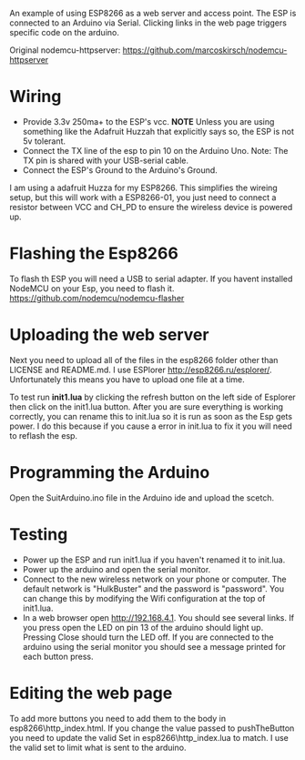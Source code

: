 An example of using ESP8266 as a web server and access point. The ESP is connected
to an Arduino via Serial. Clicking links in the web page triggers specific code on
the arduino.

Original nodemcu-httpserver: https://github.com/marcoskirsch/nodemcu-httpserver

# Wiring

 - Provide 3.3v 250ma+ to the ESP's vcc. **NOTE** Unless you are using something like the Adafruit Huzzah that explicitly says so, the ESP is not 5v tolerant.
 - Connect the TX line of the esp to pin 10 on the Arduino Uno. Note: The TX pin is shared with your USB-serial cable.
 - Connect the ESP's Ground to the Arduino's Ground.

I am using a adafruit Huzza for my ESP8266. This simplifies the wireing setup, but this will work with a ESP8266-01, you just need to connect a resistor between VCC and CH_PD to ensure the wireless device is powered up.

# Flashing the Esp8266

To flash th ESP you will need a USB to serial adapter.
If you havent installed NodeMCU on your Esp, you need to flash it. https://github.com/nodemcu/nodemcu-flasher

# Uploading the web server

Next you need to upload all of the files in the esp8266 folder other than LICENSE and README.md. I use ESPlorer http://esp8266.ru/esplorer/. Unfortunately this means you have to upload one file at a time.

To test run **init1.lua** by clicking the refresh button on the left side of Esplorer then click on the init1.lua button. After you are sure everything is working correctly, you can rename this to init.lua so it is run as soon as the Esp gets power. I do this because if you cause a error in init.lua to fix it you will need to reflash the esp.

# Programming the Arduino

Open the SuitArduino.ino file in the Arduino ide and upload the scetch.

# Testing

 - Power up the ESP and run init1.lua if you haven't renamed it to init.lua.
 - Power up the arduino and open the serial monitor.
 - Connect to the new wireless network on your phone or computer. The default network is "HulkBuster" and the password is "password". You can change this by modifying the Wifi configuration at the top of init1.lua.
 - In a web browser open http://192.168.4.1. You should see several links. If you press open the LED on pin 13 of the arduino should light up. Pressing Close should turn the LED off. If you are connected to the arduino using the serial monitor you should see a message printed for each button press.
 
 # Editing the web page
To add more buttons you need to add them to the body in esp8266\http_index.html. If you change the value passed to pushTheButton you need to update the valid Set in esp8266\http_index.lua to match. I use the valid set to limit what is sent to the arduino.
 